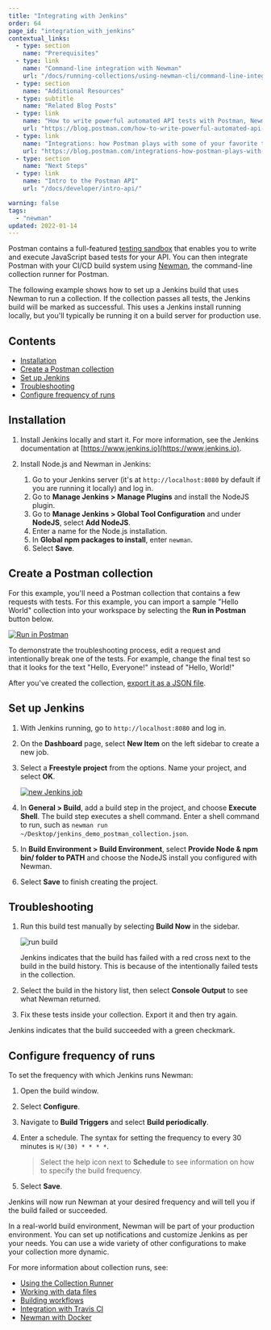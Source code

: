```yaml
---
title: "Integrating with Jenkins"
order: 64
page_id: "integration_with_jenkins"
contextual_links:
  - type: section
    name: "Prerequisites"
  - type: link
    name: "Command-line integration with Newman"
    url: "/docs/running-collections/using-newman-cli/command-line-integration-with-newman/"
  - type: section
    name: "Additional Resources"
  - type: subtitle
    name: "Related Blog Posts"
  - type: link
    name: "How to write powerful automated API tests with Postman, Newman and Jenkins"
    url: "https://blog.postman.com/how-to-write-powerful-automated-api-tests-with-postman-newman-and-jenkins/"
  - type: link
    name: "Integrations: how Postman plays with some of your favorite tools"
    url: "https://blog.postman.com/integrations-how-postman-plays-with-some-of-your-favorite-tools/"
  - type: section
    name: "Next Steps"
  - type: link
    name: "Intro to the Postman API"
    url: "/docs/developer/intro-api/"

warning: false
tags:
  - "newman"
updated: 2022-01-14
---
```


Postman contains a full-featured [testing sandbox](/docs/writing-scripts/script-references/postman-sandbox-api-reference/) that enables you to write and execute JavaScript based tests for your API. You can then integrate Postman with your CI/CD build system using [Newman](/docs/running-collections/using-newman-cli/command-line-integration-with-newman/), the command-line collection runner for Postman.

The following example shows how to set up a Jenkins build that uses Newman to run a collection. If the collection passes all tests, the Jenkins build will be marked as successful. This uses a Jenkins install running locally, but you'll typically be running it on a build server for production use.

## Contents

* [Installation](#installation)
* [Create a Postman collection](#create-a-postman-collection)
* [Set up Jenkins](#set-up-jenkins)
* [Troubleshooting](#troubleshooting)
* [Configure frequency of runs](#configure-frequency-of-runs)

## Installation

1. Install Jenkins locally and start it. For more information, see the Jenkins documentation at [https://www.jenkins.io](https://www.jenkins.io).

1. Install Node.js and Newman in Jenkins:
    1. Go to your Jenkins server (it's at `http://localhost:8080` by default if you are running it locally) and log in.
    1. Go to **Manage Jenkins > Manage Plugins** and install the NodeJS plugin.
    1. Go to **Manage Jenkins > Global Tool Configuration** and under **NodeJS**, select **Add NodeJS**.
    1. Enter a name for the Node.js installation.
    1. In **Global npm packages to install**, enter `newman`.
    1. Select **Save**.

## Create a Postman collection

For this example, you'll need a Postman collection that contains a few requests with tests. For this example, you can import a sample "Hello World" collection into your workspace by selecting the **Run in Postman** button below.

[![Run in Postman](https://run.pstmn.io/button.svg)](https://god.gw.postman.com/run-collection/92cc7527bbab2bedffbd?action=collection%2Fimport)

To demonstrate the troubleshooting process, edit a request and intentionally break one of the tests. For example, change the final test so that it looks for the text "Hello, Everyone!" instead of "Hello, World!"

After you've created the collection, [export it as a JSON file](/docs/getting-started/importing-and-exporting-data/).

## Set up Jenkins

1. With Jenkins running, go to `http://localhost:8080` and log in.
1. On the **Dashboard** page, select **New Item** on the left sidebar to create a new job.
1. Select a **Freestyle project** from the options. Name your project, and select **OK**.

    [![new Jenkins job](https://assets.postman.com/postman-docs/integrating_with_jenkins_4.jpg)](https://assets.postman.com/postman-docs/integrating_with_jenkins_4.jpg)

1. In **General > Build**, add a build step in the project, and choose **Execute Shell**. The build step executes a shell command. Enter a shell command to run, such as `newman run ~/Desktop/jenkins_demo_postman_collection.json`.

1. In **Build Environment > Build Environment**, select **Provide Node & npm bin/ folder to PATH** and choose the NodeJS install you configured with Newman.

1. Select **Save** to finish creating the project.

## Troubleshooting

1. Run this build test manually by selecting **Build Now** in the sidebar.

    ![run build](https://assets.postman.com/postman-docs/integrating_with_jenkins_build_now-2.jpg)

   Jenkins indicates that the build has failed with a red cross next to the build in the build history. This is because of the intentionally failed tests in the collection.

1. Select the build in the history list, then select **Console Output** to see what Newman returned.

1. Fix these tests inside your collection. Export it and then try again.

Jenkins indicates that the build succeeded with a green checkmark.

## Configure frequency of runs

To set the frequency with which Jenkins runs Newman:

1. Open the build window.
1. Select **Configure**.
1. Navigate to **Build Triggers** and select **Build periodically**.
1. Enter a schedule. The syntax for setting the frequency to every 30 minutes is `H/(30) * * * *`.

    > Select the help icon next to **Schedule** to see information on how to specify the build frequency.
1. Select **Save**.

Jenkins will now run Newman at your desired frequency and will tell you if the build failed or succeeded.

In a real-world build environment, Newman will be part of your production environment. You can set up notifications and customize Jenkins as per your needs. You can use a wide variety of other configurations to make your collection more dynamic.

For more information about collection runs, see:

* [Using the Collection Runner](/docs/running-collections/intro-to-collection-runs/)
* [Working with data files](/docs/running-collections/working-with-data-files/)
* [Building workflows](/docs/running-collections/building-workflows/)
* [Integration with Travis CI](/docs/running-collections/using-newman-cli/integration-with-travis/)
* [Newman with Docker](/docs/running-collections/using-newman-cli/newman-with-docker/)
